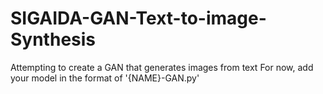 # SIGAIDA-GAN-Text-to-image-Synthesis
Attempting to create a GAN that generates images from text 
For now, add your model in the format of '{NAME}-GAN.py'
